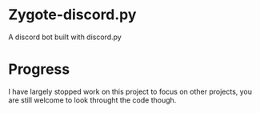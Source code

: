 # Zygote-discord.py
A discord bot built with discord.py

# Progress
I have largely stopped work on this project to focus on other projects, you are still welcome to look throught the code though.
